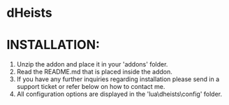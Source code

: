 # dHeists

# INSTALLATION:

1. Unzip the addon and place it in your 'addons' folder.
2. Read the README.md that is placed inside the addon.
3. If you have any further inquiries regarding installation please send in a support ticket or refer below on how to contact me.
4. All configuration options are displayed in the 'lua\dheists\config' folder.